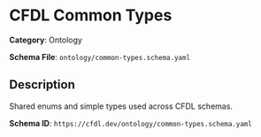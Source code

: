 # CFDL Common Types

**Category**: Ontology

**Schema File**: `ontology/common-types.schema.yaml`

## Description

Shared enums and simple types used across CFDL schemas.

**Schema ID**: `https://cfdl.dev/ontology/common-types.schema.yaml`

